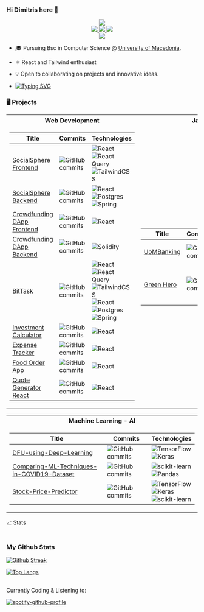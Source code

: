 ### Hi Dimitris here 👋

<p align="center">
<a href="https://github.com/dimsparagis0210">
<a href="https://git.io/typing-svg"><img src="https://readme-typing-svg.demolab.com?font=Fira+Code&duration=1500&pause=500&color=3DEAF7&center=true&vCenter=true&multiline=true&random=false&width=740&height=100&lines=Dimitris+Sparagis;Computer+Science+Student+%7C+Full+Stack+Web+Developer+%7C+Designer;Software/ML+engineer+on+the+making" /></a></a>
<br/>
<a href="https://www.linkedin.com/in/dimitris-sparagis-625978251">
    <img src="https://img.shields.io/badge/linkedin-%230077B5.svg?style=for-the-badge&logo=linkedin&logoColor=white">
</a>
<a href="mailto:dimsparagis@gmail.com">
    <img src="https://img.shields.io/badge/Gmail-D14836?style=for-the-badge&logo=gmail&logoColor=white">
</a>
<a href="https://medium.com/@dimsparagis">
    <img src="https://img.shields.io/badge/Medium-12100E?style=for-the-badge&logo=medium&logoColor=white)" />
</a>

<br/> 

<a href="https://github.com/dimsparagis0210">
    <img src="https://github-stats-alpha.vercel.app/api?username=dimsparagis0210&cc=22272e&tc=37BCF6&ic=fff&bc=0000">
</a>



</p>

* 🎓 Pursuing Bsc in Computer Science @ [University of Macedonia](https://www.uom.gr/en/dai/computer-science-and-technology). 

* <p>⚛︎  React and Tailwind enthusiast</p>

* 💡 Open to collaborating on projects and innovative ideas. 

* <p><a href="https://git.io/typing-svg"><img src="https://readme-typing-svg.demolab.com?font=Dosis&size=24&duration=1000&color=4DF78C&multiline=true&repeat=false&width=1000&height=34&lines=Everyone+should+learn+how+to+code%2C+it+teaches+you+how+to+think" alt="Typing SVG" /></a></p>

### 🖥️ Projects
<table>
<tr><th>Web Development</th><th>Java - Android</th></tr>
<tr><td>

|Title | Commits | Technologies|
|--|--|--|
| [SocialSphere Frontend](https://github.com/dimsparagis0210/SocialSphere-frontend.git) | ![GitHub commits](https://img.shields.io/github/commit-activity/t/dimsparagis0210/SocialSphere-frontend?style=for-the-badge) | 	![React](https://img.shields.io/badge/react-%2320232a.svg?style=for-the-badge&logo=react&logoColor=%2361DAFB) </br> ![React Query](https://img.shields.io/badge/-React%20Query-FF4154?style=for-the-badge&logo=react%20query&logoColor=white) </br> ![TailwindCSS](https://img.shields.io/badge/tailwindcss-%2338B2AC.svg?style=for-the-badge&logo=tailwind-css&logoColor=white)
| [SocialSphere Backend](https://github.com/dimsparagis0210/SocialSphere-backend.git) | ![GitHub commits](https://img.shields.io/github/commit-activity/t/dimsparagis0210/SocialSphere-backend?style=for-the-badge) | 	![React](https://img.shields.io/badge/react-%2320232a.svg?style=for-the-badge&logo=react&logoColor=%2361DAFB) </br> ![Postgres](https://img.shields.io/badge/postgres-%23316192.svg?style=for-the-badge&logo=postgresql&logoColor=white)  </br> ![Spring](https://img.shields.io/badge/spring-%236DB33F.svg?style=for-the-badge&logo=spring&logoColor=white) |
| [Crowdfunding DApp Frontend](https://github.com/dimsparagis0210/Crowdfunding-frontend) | ![GitHub commits](https://img.shields.io/github/commit-activity/t/dimsparagis0210/Crowdfunding-frontend?style=for-the-badge) | 	![React](https://img.shields.io/badge/react-%2320232a.svg?style=for-the-badge&logo=react&logoColor=%2361DAFB) |
| [Crowdfunding DApp Backend](https://github.com/dimsparagis0210/Crowdfunding-Smart-Contract.git) | ![GitHub commits](https://img.shields.io/github/commit-activity/t/dimsparagis0210/Crowdfunding-Smart-Contract?style=for-the-badge) | ![Solidity](https://img.shields.io/badge/Solidity-%23363636.svg?style=for-the-badge&logo=solidity&logoColor=white) |
| [BitTask](https://github.com/dimsparagis0210/Full-Stack-TodoList-CBS.git) | ![GitHub commits](https://img.shields.io/github/commit-activity/t/dimsparagis0210/Full-Stack-TodoList-CBS?style=for-the-badge) | 	![React](https://img.shields.io/badge/react-%2320232a.svg?style=for-the-badge&logo=react&logoColor=%2361DAFB) </br> ![React Query](https://img.shields.io/badge/-React%20Query-FF4154?style=for-the-badge&logo=react%20query&logoColor=white) </br> ![TailwindCSS](https://img.shields.io/badge/tailwindcss-%2338B2AC.svg?style=for-the-badge&logo=tailwind-css&logoColor=white) </br>	![React](https://img.shields.io/badge/react-%2320232a.svg?style=for-the-badge&logo=react&logoColor=%2361DAFB) </br> ![Postgres](https://img.shields.io/badge/postgres-%23316192.svg?style=for-the-badge&logo=postgresql&logoColor=white)  </br> ![Spring](https://img.shields.io/badge/spring-%236DB33F.svg?style=for-the-badge&logo=spring&logoColor=white) |
| [Investment Calculator](https://github.com/dimsparagis0210/InvestmentCalculatorApp) | ![GitHub commits](https://img.shields.io/github/commit-activity/t/dimsparagis0210/InvestmentCalculatorApp?style=for-the-badge) | ![React](https://img.shields.io/badge/react-%2320232a.svg?style=for-the-badge&logo=react&logoColor=%2361DAFB)|
| [Expense Tracker](https://github.com/dimsparagis0210/ExpensesAppReact) | ![GitHub commits](https://img.shields.io/github/commit-activity/t/dimsparagis0210/ExpensesAppReact?style=for-the-badge) | ![React](https://img.shields.io/badge/react-%2320232a.svg?style=for-the-badge&logo=react&logoColor=%2361DAFB)|
| [Food Order App](https://github.com/dimsparagis0210/FoodOrderApp) | ![GitHub commits](https://img.shields.io/github/commit-activity/t/dimsparagis0210/FoodOrderApp?style=for-the-badge) | ![React](https://img.shields.io/badge/react-%2320232a.svg?style=for-the-badge&logo=react&logoColor=%2361DAFB) |
| [Quote Generator React](https://github.com/dimsparagis0210/QuoteGeneratorReact) |![GitHub commits](https://img.shields.io/github/commit-activity/t/dimsparagis0210/QuoteGeneratorReact?style=for-the-badge) |![React](https://img.shields.io/badge/react-%2320232a.svg?style=for-the-badge&logo=react&logoColor=%2361DAFB) |


</td><td>

|Title | Commits | Forks | Technologies|
|--|--|--|--|
| [UoMBanking](https://github.com/UOMSystemX/UomBanking) | ![GitHub commits](https://img.shields.io/github/commit-activity/t/UOMSystemX/UomBanking?style=for-the-badge) | ![GitHub forks](https://img.shields.io/github/forks/UOMSystemX/UomBanking?style=for-the-badge) | ![Java](https://img.shields.io/badge/java-%23ED8B00.svg?style=for-the-badge&logo=openjdk&logoColor=white) </br> ![SQLite](https://img.shields.io/badge/sqlite-%2307405e.svg?style=for-the-badge&logo=sqlite&logoColor=white) </br> ![Hibernate](https://img.shields.io/badge/Hibernate-59666C?style=for-the-badge&logo=Hibernate&logoColor=white)|
| [Green Hero](https://github.com/Green-Hero-Android-Group/Green-Hero) | ![GitHub commits](https://img.shields.io/github/commit-activity/t/Green-Hero-Android-Group/Green-Hero?style=for-the-badge) | ![GitHub forks](https://img.shields.io/github/forks/Green-Hero-Android-Group/Green-Hero?style=for-the-badge) |  ![Java](https://img.shields.io/badge/java-%23ED8B00.svg?style=for-the-badge&logo=openjdk&logoColor=white) </br> ![Realm](https://img.shields.io/badge/Realm-39477F?style=for-the-badge&logo=realm&logoColor=white) </br> ![MongoDB](https://img.shields.io/badge/MongoDB-%234ea94b.svg?style=for-the-badge&logo=mongodb&logoColor=white) </br> ![Android Studio](https://img.shields.io/badge/android%20studio-346ac1?style=for-the-badge&logo=android%20studio&logoColor=white)


</td></tr> </table>

<table>
<tr><th>Machine Learning - AI</th></tr>
<tr><td>

|Title | Commits | Technologies|
|--|--|--|
| [DFU-using-Deep-Learning](https://github.com/dimsparagis0210/DFU-using-Deep-Learning.git) |![GitHub commits](https://img.shields.io/github/commit-activity/t/dimsparagis0210/DFU-using-Deep-Learning?style=for-the-badge)  | ![TensorFlow](https://img.shields.io/badge/TensorFlow-%23FF6F00.svg?style=for-the-badge&logo=TensorFlow&logoColor=white) </br> ![Keras](https://img.shields.io/badge/Keras-%23D00000.svg?style=for-the-badge&logo=Keras&logoColor=white) |
| [Comparing-ML-Techniques-in-COVID19-Dataset](https://github.com/dimsparagis0210/Comparing-ML-Techniques-in-COVID19-Dataset.git) |![GitHub commits](https://img.shields.io/github/commit-activity/t/dimsparagis0210/Comparing-ML-Techniques-in-COVID19-Dataset?style=for-the-badge)  | ![scikit-learn](https://img.shields.io/badge/scikit--learn-%23F7931E.svg?style=for-the-badge&logo=scikit-learn&logoColor=white) </br> ![Pandas](https://img.shields.io/badge/pandas-%23150458.svg?style=for-the-badge&logo=pandas&logoColor=white) |
| [Stock-Price-Predictor](https://github.com/dimsparagis0210/Stock-Price-Predictor.git) |![GitHub commits](https://img.shields.io/github/commit-activity/t/dimsparagis0210/Stock-Price-Predictor?style=for-the-badge)  | ![TensorFlow](https://img.shields.io/badge/TensorFlow-%23FF6F00.svg?style=for-the-badge&logo=TensorFlow&logoColor=white) </br> ![Keras](https://img.shields.io/badge/Keras-%23D00000.svg?style=for-the-badge&logo=Keras&logoColor=white) </br> ![scikit-learn](https://img.shields.io/badge/scikit--learn-%23F7931E.svg?style=for-the-badge&logo=scikit-learn&logoColor=white)

</td>
</tr> </table>

<summary>📈 Stats</summary>
<br>

### My Github Stats

[![Github Streak](https://github-readme-streak-stats.herokuapp.com?user=dimsparagis0210&theme=tokyonight)](https://git.io/streak-stats)<br>

[![Top Langs](https://github-readme-stats.vercel.app/api/top-langs/?username=dimsparagis0210&theme=tokyonight&langs_count=10&layout=compact)](https://github.com/anuraghazra/github-readme-stats) <br>


<br>
Currently Coding & Listening to:

[![spotify-github-profile](https://spotify-github-profile.vercel.app/api/view?uid=dimsparagis&cover_image=true&theme=novatorem&show_offline=false&background_color=000000&interchange=false&bar_color=5ca659&bar_color_cover=true)](https://github.com/kittinan/spotify-github-profile)


<!--

